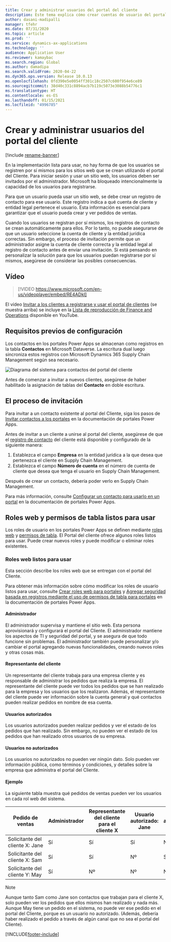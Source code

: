 ```yaml
---
title: Crear y administrar usuarios del portal del cliente
description: Este tema explica cómo crear cuentas de usuario del portal del Cliente y establecer permisos para ellas.
author: dasani-madipalli
manager: tfehr
ms.date: 07/31/2020
ms.topic: article
ms.prod: ''
ms.service: dynamics-ax-applications
ms.technology: ''
audience: Application User
ms.reviewer: kamaybac
ms.search.region: Global
ms.author: damadipa
ms.search.validFrom: 2020-04-22
ms.dyn365.ops.version: Release 10.0.13
ms.openlocfilehash: 0fd390e5e0054ff301c18c2507c600f954e6ce89
ms.sourcegitcommit: 38d40c331c8894acb7b119c5073e3088b54776c1
ms.translationtype: HT
ms.contentlocale: es-ES
ms.lasthandoff: 01/15/2021
ms.locfileid: "4996785"
---
```

# <a name="create-and-manage-customer-portal-users"></a>Crear y administrar usuarios del portal del cliente

[!include [rename-banner](~/includes/cc-data-platform-banner.md)]

En la implementación lista para usar, no hay forma de que los usuarios se registren por sí mismos para los sitios web que se crean utilizando el portal del Cliente. Para iniciar sesión y usar un sitio web, los usuarios deben ser invitados por el administrador. Microsoft ha bloqueado intencionalmente la capacidad de los usuarios para registrarse.

Para que un usuario pueda usar un sitio web, se debe crear un registro de contacto para ese usuario. Este registro indica a qué cuenta de cliente y entidad legal pertenece el usuario. Esta información es esencial para garantizar que el usuario pueda crear y ver pedidos de ventas.

Cuando los usuarios se registran por sí mismos, los registros de contacto se crean automáticamente para ellos. Por lo tanto, no puede asegurarse de que un usuario seleccione la cuenta de cliente y la entidad jurídica correctas. Sin embargo, el proceso de invitación permite que un administrador asigne la cuenta de cliente correcta y la entidad legal al registro de contacto antes de enviar una invitación. Si está pensando en personalizar la solución para que los usuarios puedan registrarse por sí mismos, asegúrese de considerar las posibles consecuencias.

## <a name="video"></a>Vídeo
> [!VIDEO https://www.microsoft.com/en-us/videoplayer/embed/RE4ADkI]

El vídeo [Invitar a los clientes a registrarse y usar el portal de clientes](https://youtu.be/drGUYHX9QIQ) (se muestra arriba) se incluye en la [Lista de reproducción de Finance and Operations](https://www.youtube.com/playlist?list=PLcakwueIHoT_SYfIaPGoOhloFoCXiUSyW) disponible en YouTube.

## <a name="prerequisite-setup"></a>Requisitos previos de configuración

Los contactos en los portales Power Apps se almacenan como registros en la tabla **Contactos** en Microsoft Dataverse. La escritura dual luego sincroniza estos registros con Microsoft Dynamics 365 Supply Chain Management según sea necesario.

![Diagrama del sistema para contactos del portal del cliente](media/customer-portal-contacts.png "Diagrama del sistema para contactos del portal del cliente")

Antes de comenzar a invitar a nuevos clientes, asegúrese de haber habilitado la asignación de tablas del **Contacto** en doble escritura.

## <a name="the-invitation-process"></a>El proceso de invitación

Para invitar a un contacto existente al portal del Cliente, siga los pasos de [Invitar contactos a los portales](https://docs.microsoft.com/powerapps/maker/portals/configure/invite-contacts) en la documentación de portales Power Apps.

Antes de invitar a un cliente a unirse al portal del cliente, asegúrese de que el [registro de contacto](https://docs.microsoft.com/powerapps/maker/portals/configure/configure-contacts) del cliente está disponible y configurado de la siguiente manera:

1. Establezca el campo **Empresa** en la entidad jurídica a la que desea que pertenezca el cliente en Supply Chain Management.
2. Establezca el campo **Número de cuenta** en el número de cuenta de cliente que desea que tenga el usuario en Supply Chain Management.

Después de crear un contacto, debería poder verlo en Supply Chain Management.

Para más información, consulte [Configurar un contacto para usarlo en un portal](https://docs.microsoft.com/powerapps/maker/portals/configure/configure-contacts) en la documentación de portales Power Apps.

## <a name="out-of-box-web-roles-and-table-permissions"></a>Roles web y permisos de tabla listos para usar

Los roles de usuario en los portales Power Apps se definen mediante [roles web](https://docs.microsoft.com/powerapps/maker/portals/configure/create-web-roles) y [permisos de tabla](https://docs.microsoft.com/powerapps/maker/portals/configure/assign-entity-permissions). El Portal del cliente ofrece algunos roles listos para usar. Puede crear nuevos roles y puede modificar o eliminar roles existentes.

### <a name="out-of-box-web-roles"></a>Roles web listos para usar

Esta sección describe los roles web que se entregan con el portal del Cliente.

Para obtener más información sobre cómo modificar los roles de usuario listos para usar, consulte [Crear roles web para portales](https://docs.microsoft.com/powerapps/maker/portals/configure/create-web-roles) y [Agregar seguridad basada en registros mediante el uso de permisos de tabla para portales](https://docs.microsoft.com/powerapps/maker/portals/configure/assign-entity-permissions) en la documentación de portales Power Apps.

#### <a name="administrator"></a>Administrador

El administrador supervisa y mantiene el sitio web. Esta persona aprovisionará y configurará el portal del Cliente. El administrador mantiene los aspectos de TI y seguridad del portal, y se asegura de que todo funcione sin problemas. El administrador también puede personalizar y/o cambiar el portal agregando nuevas funcionalidades, creando nuevos roles y otras cosas más.

#### <a name="customer-representative"></a>Representante del cliente

Un representante del cliente trabaja para una empresa cliente y es responsable de administrar los pedidos que realiza la empresa. El representante del cliente puede ver todos los pedidos que se han realizado para la empresa y los usuarios que los realizaron. Además, el representante del cliente puede ver información sobre la cuenta general y qué contactos pueden realizar pedidos en nombre de esa cuenta.

#### <a name="authorized-users"></a>Usuarios autorizados

Los usuarios autorizados pueden realizar pedidos y ver el estado de los pedidos que han realizado. Sin embargo, no pueden ver el estado de los pedidos que han realizado otros usuarios de su empresa.

#### <a name="unauthorized-users"></a>Usuarios no autorizados

Los usuarios no autorizados no pueden ver ningún dato. Solo pueden ver información pública, como términos y condiciones, y detalles sobre la empresa que administra el portal del Cliente.

#### <a name="example"></a>Ejemplo

La siguiente tabla muestra qué pedidos de ventas pueden ver los usuarios en cada rol web del sistema.

| Pedido de ventas | Administrador | Representante del cliente para el cliente&nbsp;X | Usuario autorizado: Jane | Usuario autorizado: Sam | Usuario no autorizado: May |
|---|---|---|---|---|---|
| Solicitante del cliente&nbsp;X:&nbsp;Jane | Sí | Sí | Sí | Nº | Nº |
| Solicitante del cliente&nbsp;X:&nbsp;Sam | Sí | Sí | Nº | Sí | Nº |
| Solicitante del cliente&nbsp;Y:&nbsp;May | Sí | Nº | Nº | Nº | Nº |

> [!NOTE]
> Aunque tanto Sam como Jane son contactos que trabajan para el cliente X, solo pueden ver los pedidos que ellos mismos han realizado y nada más. Aunque May tiene un pedido en el sistema, no puede ver ese pedido en el portal del Cliente, porque es un usuario no autorizado. (Además, debería haber realizado el pedido a través de algún canal que no sea el portal del Cliente).


[!INCLUDE[footer-include](../../includes/footer-banner.md)]